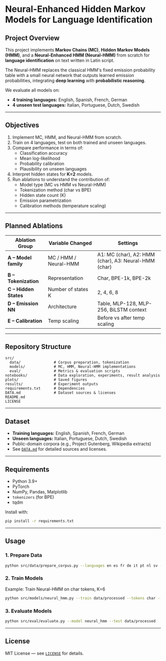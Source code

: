 # Neural-Enhanced Hidden Markov Models for Language Identification

## Project Overview
This project implements **Markov Chains (MC)**, **Hidden Markov Models (HMM)**, and a **Neural-Enhanced HMM (Neural-HMM)** from scratch for **language identification** on text written in Latin script.  

The Neural-HMM replaces the classical HMM's fixed emission probability table with a small neural network that outputs learned emission probabilities, integrating **deep learning** with **probabilistic reasoning**.

We evaluate all models on:
- **4 training languages:** English, Spanish, French, German
- **4 unseen test languages:** Italian, Portuguese, Dutch, Swedish

---

## Objectives
1. Implement MC, HMM, and Neural-HMM from scratch.
2. Train on 4 languages, test on both trained and unseen languages.
3. Compare performance in terms of:
   - Classification accuracy
   - Mean log-likelihood
   - Probability calibration
   - Plausibility on unseen languages
4. Interpret hidden states for **K=2** models.
5. Run ablations to understand the contribution of:
   - Model type (MC vs HMM vs Neural-HMM)
   - Tokenization method (char vs BPE)
   - Hidden state count (K)
   - Emission parametrization
   - Calibration methods (temperature scaling)

---

## Planned Ablations
| Ablation Group | Variable Changed | Settings |
|----------------|------------------|----------|
| **A – Model family** | MC / HMM / Neural-HMM | A1: MC (char), A2: HMM (char), A3: Neural-HMM (char) |
| **B – Tokenization** | Representation | Char, BPE-1k, BPE-2k |
| **C – Hidden States** | Number of states K | 2, 4, 6, 8 |
| **D – Emission NN** | Architecture | Table, MLP-128, MLP-256, BiLSTM context |
| **E – Calibration** | Temp scaling | Before vs after temp scaling |

---

## Repository Structure
```
src/
  data/               # Corpus preparation, tokenization
  models/             # MC, HMM, Neural-HMM implementations
  eval/               # Metrics & evaluation scripts
notebooks/            # Data exploration, experiments, result analysis
plots/                # Saved figures
results/              # Experiment outputs
requirements.txt      # Dependencies
DATA.md               # Dataset sources & licenses
README.md
LICENSE               
```

---

## Dataset
- **Training languages:** English, Spanish, French, German
- **Unseen languages:** Italian, Portuguese, Dutch, Swedish
- Public-domain corpora (e.g., Project Gutenberg, Wikipedia extracts)
- See [`DATA.md`](DATA.md) for detailed sources and licenses.

---

## Requirements
- Python 3.9+
- PyTorch
- NumPy, Pandas, Matplotlib
- `tokenizers` (for BPE)
- tqdm

Install with:
```bash
pip install -r requirements.txt
```

---

## Usage
### 1. Prepare Data
```bash
python src/data/prepare_corpus.py --languages en es fr de it pt nl sv --output data/processed
```

### 2. Train Models
Example: Train Neural-HMM on char tokens, K=6
```bash
python src/models/neural_hmm.py --train data/processed --tokens char --states 6
```

### 3. Evaluate Models
```bash
python src/eval/evaluate.py --model neural_hmm --test data/processed
```

---

## License
MIT License — see [`LICENSE`](./LICENSE) for details.
